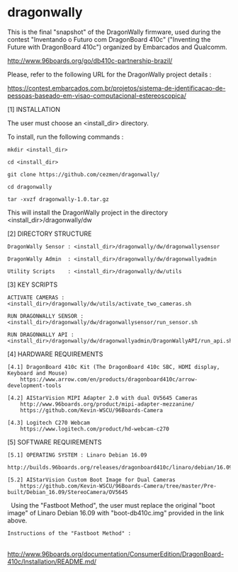 # dragonwally

This is the final "snapshot" of the DragonWally firmware, used during
the contest "Inventando o Futuro com DragonBoard 410c" ("Inventing the Future with DragonBoard 410c") organized by
Embarcados and Qualcomm.

http://www.96boards.org/go/db410c-partnership-brazil/

Please, refer to the following URL for the DragonWally project details :

https://contest.embarcados.com.br/projetos/sistema-de-identificacao-de-pessoas-baseado-em-visao-computacional-estereoscopica/

[1] INSTALLATION

The user must choose an <install_dir> directory.

To install, run the following commands :

    mkdir <install_dir>

    cd <install_dir>

    git clone https://github.com/cezmen/dragonwally/

    cd dragonwally

    tar -xvzf dragonwally-1.0.tar.gz

This will install the DragonWally project in the directory <install_dir>/dragonwally/dw


[2] DIRECTORY STRUCTURE

    DragonWally Sensor : <install_dir>/dragonwally/dw/dragonwallysensor

    DragonWally Admin  : <install_dir>/dragonwally/dw/dragonwallyadmin

    Utility Scripts    : <install_dir>/dragonwally/dw/utils


[3] KEY SCRIPTS 

    ACTIVATE CAMERAS :  <install_dir>/dragonwally/dw/utils/activate_two_cameras.sh

    RUN DRAGONWALLY SENSOR : <install_dir>/dragonwally/dw/dragonwallysensor/run_sensor.sh

    RUN DRAGONWALLY API : <install_dir>/dragonwally/dw/dragonwallyadmin/DragonWallyAPI/run_api.sh


[4] HARDWARE REQUIREMENTS 

    [4.1] DragonBoard 410c Kit (The DragonBoard 410c SBC, HDMI display, Keyboard and Mouse)
        https://www.arrow.com/en/products/dragonboard410c/arrow-development-tools
    
    [4.2] AIStarVision MIPI Adapter 2.0 with dual OV5645 Cameras
        http://www.96boards.org/product/mipi-adapter-mezzanine/
        https://github.com/Kevin-WSCU/96Boards-Camera
    
    [4.3] Logitech C270 Webcam
        https://www.logitech.com/product/hd-webcam-c270


[5] SOFTWARE REQUIREMENTS

    [5.1] OPERATING SYSTEM : Linaro Debian 16.09
        http://builds.96boards.org/releases/dragonboard410c/linaro/debian/16.09/

    [5.2] AIStarVision Custom Boot Image for Dual Cameras
        https://github.com/Kevin-WSCU/96Boards-Camera/tree/master/Pre-built/Debian_16.09/StereoCamera/OV5645
        
    Using the "Fastboot Method", the user must replace the original "boot image" of Linaro Debian 16.09 with "boot-db410c.img" provided in the link above.
    
    Instructions of the "Fastboot Method" :
        http://www.96boards.org/documentation/ConsumerEdition/DragonBoard-410c/Installation/README.md/
    
   
    
    
    

